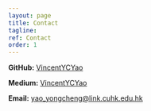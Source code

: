 ```yaml
---
layout: page
title: Contact
tagline: 
ref: Contact
order: 1
---
```


**GitHub:** [VincentYCYao](https://github.com/VincentYCYao)

**Medium:** [VincentYCYao](https://medium.com/@vincentycyao)

**Email:** yao_yongcheng@link.cuhk.edu.hk

